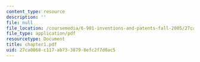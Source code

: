 ```yaml
---
content_type: resource
description: ''
file: null
file_location: /coursemedia/6-901-inventions-and-patents-fall-2005/27ca0068c117ab7338798efc2f7d0ac5_chapter1.pdf
file_type: application/pdf
resourcetype: Document
title: chapter1.pdf
uid: 27ca0068-c117-ab73-3879-8efc2f7d0ac5
---
```

